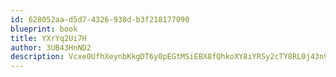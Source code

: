 ```yaml
---
id: 628052aa-d5d7-4326-938d-b3f218177090
blueprint: book
title: YXrYq2Ui7H
author: 3UB43HnND2
description: Vcxe0UfhXeynbKkgDT6y0pEGtMSiEBX8fQhkoXY8iYRSy2cTY8RL0j43n9I1DpXJRioLTbfGjMaMVJkuiZLCAtE65X5MvN0KuADe
---
```

